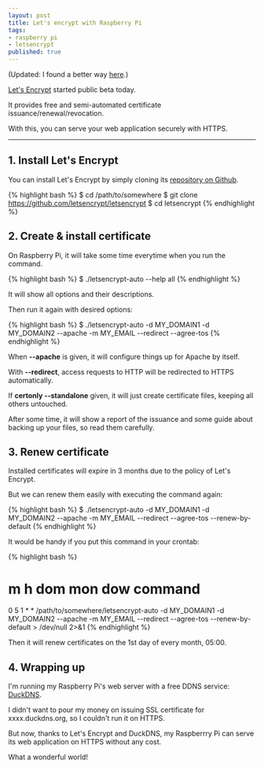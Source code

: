 ```yaml
---
layout: post
title: Let's encrypt with Raspberry Pi
tags:
- raspberry pi
- letsencrypt
published: true
---
```


(Updated: I found a better way [here](http://blog.meinside.pe.kr/Lets-Encrypt-with-Go-ACME-Client-Utilities/).)

[Let's Encrypt](https://letsencrypt.org/) started public beta today.

It provides free and semi-automated certificate issuance/renewal/revocation.

With this, you can serve your web application securely with HTTPS.

----

## 1. Install Let's Encrypt

You can install Let's Encrypt by simply cloning its [repository on Github](https://github.com/letsencrypt/letsencrypt).

{% highlight bash %}
$ cd /path/to/somewhere
$ git clone https://github.com/letsencrypt/letsencrypt
$ cd letsencrypt
{% endhighlight %}

## 2. Create & install certificate

On Raspberry Pi, it will take some time everytime when you run the command.

{% highlight bash %}
$ ./letsencrypt-auto --help all
{% endhighlight %}

It will show all options and their descriptions.

Then run it again with desired options:

{% highlight bash %}
$ ./letsencrypt-auto -d MY_DOMAIN1 -d MY_DOMAIN2 --apache -m MY_EMAIL --redirect --agree-tos
{% endhighlight %}

When **--apache** is given, it will configure things up for Apache by itself.

With **--redirect**, access requests to HTTP will be redirected to HTTPS automatically.

If **certonly --standalone** given, it will just create certificate files, keeping all others untouched.

After some time, it will show a report of the issuance and some guide about backing up your files, so read them carefully.

## 3. Renew certificate

Installed certificates will expire in 3 months due to the policy of Let's Encrypt.

But we can renew them easily with executing the command again:

{% highlight bash %}
$ ./letsencrypt-auto -d MY_DOMAIN1 -d MY_DOMAIN2 --apache -m MY_EMAIL --redirect --agree-tos --renew-by-default
{% endhighlight %}

It would be handy if you put this command in your crontab:

{% highlight bash %}
# m h  dom mon dow   command
0 5 1 * * /path/to/somewhere/letsencrypt-auto -d MY_DOMAIN1 -d MY_DOMAIN2 --apache -m MY_EMAIL --redirect --agree-tos --renew-by-default > /dev/null 2>&1
{% endhighlight %}

Then it will renew certificates on the 1st day of every month, 05:00.

## 4. Wrapping up

I'm running my Raspberry Pi's web server with a free DDNS service: [DuckDNS](http://www.duckdns.org/).

I didn't want to pour my money on issuing SSL certificate for xxxx.duckdns.org, so I couldn't run it on HTTPS.

But now, thanks to Let's Encrypt and DuckDNS, my Raspberrry Pi can serve its web application on HTTPS without any cost.

What a wonderful world!

